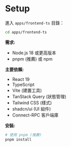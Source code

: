 # Setup
進入 `apps/frontend-ts` 目錄：

```bash
cd apps/frontend-ts
```

**需求:**
- Node.js 18 或更高版本
- pnpm (推薦) 或 npm

**主要依賴:**
- React 19
- TypeScript
- Vite (建置工具)
- TanStack Query (狀態管理)
- Tailwind CSS (樣式)
- shadcn/ui (UI 組件)
- Connect-RPC 客戶端庫

**安裝:**
```bash
# 使用 pnpm (推薦)
pnpm install
```